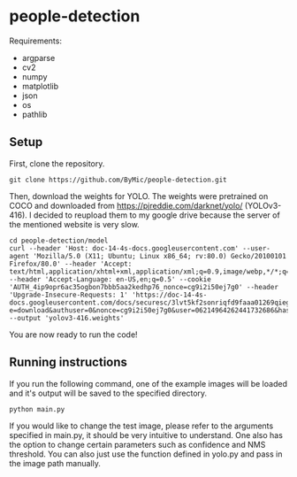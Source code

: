 # people-detection

Requirements:
- argparse
- cv2
- numpy
- matplotlib
- json
- os
- pathlib

## Setup
First, clone the repository.
```
git clone https://github.com/ByMic/people-detection.git
```
Then, download the weights for YOLO. The weights were pretrained on COCO and downloaded from https://pjreddie.com/darknet/yolo/ (YOLOv3-416). I decided to reupload them to my google drive because the server of the mentioned website is very slow.
```
cd people-detection/model
curl --header 'Host: doc-14-4s-docs.googleusercontent.com' --user-agent 'Mozilla/5.0 (X11; Ubuntu; Linux x86_64; rv:80.0) Gecko/20100101 Firefox/80.0' --header 'Accept: text/html,application/xhtml+xml,application/xml;q=0.9,image/webp,*/*;q=0.8' --header 'Accept-Language: en-US,en;q=0.5' --cookie 'AUTH_4ip9opr6ac35ogbon7bbb5aa2kedhp76_nonce=cg9i2i50ej7g0' --header 'Upgrade-Insecure-Requests: 1' 'https://doc-14-4s-docs.googleusercontent.com/docs/securesc/3lvt5kf2sonriqfd9faaa01269qieg10/b4ek8onmpspe5ro26aohlnsbaps8q2nm/1601108775000/06214964262441732686/06214964262441732686/1HBvHn55G7hS8lHt9ZklU0L1dc82nVWN3?e=download&authuser=0&nonce=cg9i2i50ej7g0&user=06214964262441732686&hash=f9qvd6619vdbvsqf5prcudga7ebq7umj' --output 'yolov3-416.weights'
```
You are now ready to run the code!

## Running instructions

If you run the following command, one of the example images will be loaded and it's output will be saved to the specified directory.
```
python main.py
```
If you would like to change the test image, please refer to the arguments specified in main.py, it should be very intuitive to understand.
One also has the option to change certain parameters such as confidence and NMS threshold. You can also just use the function defined in yolo.py and pass in the image path manually.
